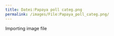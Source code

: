 ```yaml
---
title: Datei:Papaya poll categ.png
permalink: /images/File:Papaya_poll_categ.png/
---
```


Importing image file